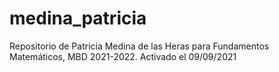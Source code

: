 # medina_patricia
 Repositorio de Patricia Medina de las Heras para Fundamentos Matemáticos, MBD 2021-2022.
 Activado el 09/09/2021

